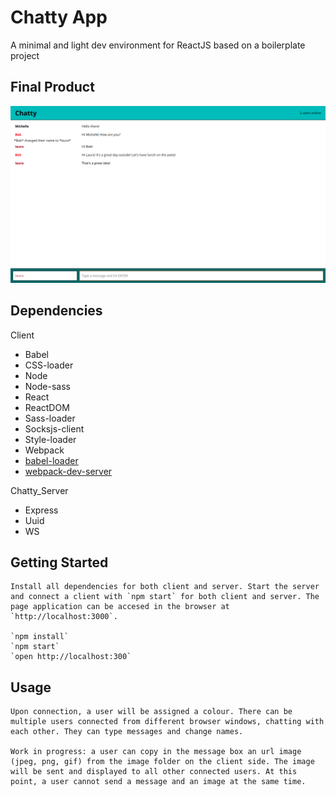 Chatty App
=====================

A minimal and light dev environment for ReactJS based on a boilerplate project

## Final Product

!["Screenshot of ChattyApp main page"](https://raw.githubusercontent.com/geoerika/ChattyApp/master/client/Docs/ChattyApp_main_page.png)

## Dependencies

Client
* Babel
* CSS-loader
* Node
* Node-sass
* React
* ReactDOM
* Sass-loader
* Socksjs-client
* Style-loader
* Webpack
* [babel-loader](https://github.com/babel/babel-loader)
* [webpack-dev-server](https://github.com/webpack/webpack-dev-server)

Chatty_Server
* Express
* Uuid
* WS

## Getting Started

    Install all dependencies for both client and server. Start the server and connect a client with `npm start` for both client and server. The page application can be accesed in the browser at `http://localhost:3000`.
    
    `npm install`
    `npm start`
    `open http://localhost:300`
    
## Usage

    Upon connection, a user will be assigned a colour. There can be multiple users connected from different browser windows, chatting with each other. They can type messages and change names.

    Work in progress: a user can copy in the message box an url image (jpeg, png, gif) from the image folder on the client side. The image will be sent and displayed to all other connected users. At this point, a user cannot send a message and an image at the same time.
